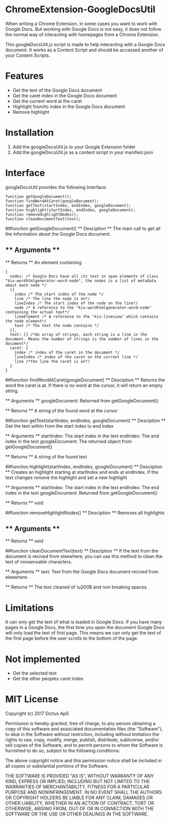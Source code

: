 # ChromeExtension-GoogleDocsUtil
When writing a Chrome Extension, in some cases you want to work with Google Docs. 
But working with Google Docs is not easy, it does not follow the normal way of interacting with homepages from a Chrome Extension. 

This googleDocsUtil.js script is made to help interacting with a Google Docs document. It works as a Content Script and should be accessed another of your Content Scripts.


# Features
- Get the text of the Google Docs document
- Get the caret index in the Google Docs document
- Get the current word at the caret
- Highlight from/to index in the Google Docs document
- Remove highlight

# Installation
1. Add the googleDocsUtil.js to your Google Extension folder
2. Add the googleDocsUtil.js as a content script in your manifest.json

# Interface
googleDocsUtil provides the following Interface: 

```
function getGoogleDocument();
function findWordAtCaret(googleDocument);
function getText(startIndex, endIndex, googleDocument);
function highlight(startIndex, endIndex, googleDocument);
function removeHighlightNodes();
function cleanDocumentText(text);
```

##function getGoogleDocument()
** Desciption ** 
The main call to get all the information about the Google Docs document.

** Arguments ** 
-

** Returns ** 
An element containing
```
{
  nodes: /* Google Docs have all its text in span elements of class "kix-wordhtmlgenerator-word-node", the nodes is a list of metadata about each node */
  [{
    index /* The start index of the node */
	line /* The line the node is on*/
	lineIndex /* The start index of the node on the line*/
	node /* A reference to the "kix-wordhtmlgenerator-word-node" containing the actual text*/
	lineElement /* A reference to the "kix-lineview" which contains the node element*/
	text /* The text the node contains */
  }],
  text: [] /*An array of strings, each string is a line in the document. Means the number of strings is the number of lines in the document*/ 
  caret: {
    index /* index of the caret in the document */
    lineIndex /* index of the caret on the current line */
    line /*the line the caret is on*/
  }
}
```

##function findWordAtCaret(googleDocument)
** Desciption ** 
Returns the word the caret is at. If there is no word at the cursor, it will return an empty string.

** Arguments ** 
googleDocument: Returned from getGoogleDocument()

** Returns ** 
A string of the found word at the cursor

##function getText(startIndex, endIndex, googleDocument)
** Desciption ** 
Get the text within from the start index to end index

** Arguments ** 
startIndex: The start index in the text
endIndex: The end index in the text
googleDocument: The returned object from getGoogleDocument() 

** Returns ** 
A string of the found text


##function highlight(startIndex, endIndex, googleDocument)
** Desciption ** 
Creates an highlight starting at startIndex and ends at endIndex. If the text changes remove the highlight and set a new highlight

** Arguments ** 
startIndex: The start index in the text
endIndex: The end index in the text
googleDocument: Returned from getGoogleDocument()

** Returns ** 
void
 
##function removeHighlightNodes()
** Desciption ** 
Removes all highlights

** Arguments ** 
- 

** Returns ** 
void

##function cleanDocumentText(text)
** Desciption ** 
If the text from the document is recived from elsewhere, you can use this method to clean the text of nonsensable characters.
 
** Arguments ** 
text: Text from the Google Docs document recived from elsewhere. 

** Returns ** 
The text cleaned of \u200B and non breaking spaces.
 
 


# Limitations
It can only get the text of what is loaded in Google Docs. 
If you have many pages in a Google Docs, the first time you open the document Google Docs will only load the text of first page. This means we can only get the text of the first page before the user scrolls to the bottom of the page. 

# Not implemented
- Get the selected text
- Get the other peoples caret index
 

# MIT License 
Copyright (c) 2017 Dictus ApS

Permission is hereby granted, free of charge, to any person obtaining a copy
of this software and associated documentation files (the "Software"), to deal
in the Software without restriction, including without limitation the rights
to use, copy, modify, merge, publish, distribute, sublicense, and/or sell
copies of the Software, and to permit persons to whom the Software is
furnished to do so, subject to the following conditions:

The above copyright notice and this permission notice shall be included in all
copies or substantial portions of the Software.

THE SOFTWARE IS PROVIDED "AS IS", WITHOUT WARRANTY OF ANY KIND, EXPRESS OR
IMPLIED, INCLUDING BUT NOT LIMITED TO THE WARRANTIES OF MERCHANTABILITY,
FITNESS FOR A PARTICULAR PURPOSE AND NONINFRINGEMENT. IN NO EVENT SHALL THE
AUTHORS OR COPYRIGHT HOLDERS BE LIABLE FOR ANY CLAIM, DAMAGES OR OTHER
LIABILITY, WHETHER IN AN ACTION OF CONTRACT, TORT OR OTHERWISE, ARISING FROM,
OUT OF OR IN CONNECTION WITH THE SOFTWARE OR THE USE OR OTHER DEALINGS IN THE
SOFTWARE.